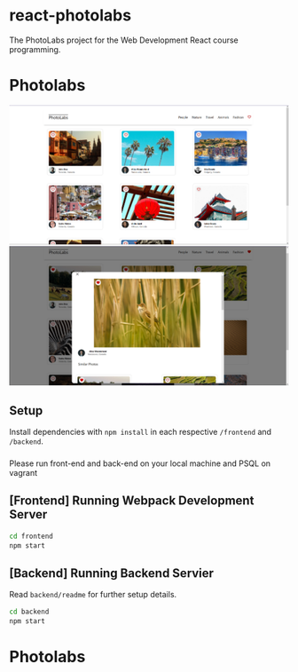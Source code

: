 # react-photolabs
The PhotoLabs project for the Web Development React course programming.

# Photolabs
!["screenshot PhotoLabs home page"](https://github.com/ehabahmed23/photolabs/blob/main/docs/photoLabs-home.PNG)
!["screenshot PhotoLabs Modal page"](https://github.com/ehabahmed23/photolabs/blob/main/docs/photoLabs-modal.PNG)
## Setup

Install dependencies with `npm install` in each respective `/frontend` and `/backend`.

### 
Please run front-end and back-end on your local machine and PSQL on vagrant

## [Frontend] Running Webpack Development Server

```sh
cd frontend
npm start
```

## [Backend] Running Backend Servier

Read `backend/readme` for further setup details.

```sh
cd backend
npm start
```
# Photolabs
